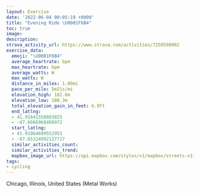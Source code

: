 ```yaml
---
layout: Exercise
date: '2022-06-04 00:05:19 +0000'
title: "Evening Ride \U0001F6B4"
toc: true
image:
description:
strava_activity_url: https://www.strava.com/activities/7250598902
exercise_data:
  emoji: "\U0001F6B4"
  average_heartrate: bpm
  max_heartrate: bpm
  average_watts: W
  max_watts: W
  distance_in_miles: 1.09mi
  pace_per_mile: 5m21s/mi
  elevation_high: 182.6m
  elevation_low: 180.3m
  total_elevation_gain_in_feet: 6.9ft
  end_latlng:
  - 41.91641558893025
  - -87.6666968408972
  start_latlng:
  - 41.91064699552953
  - -87.65324992127717
  similar_activities_count:
  similar_activities_trend:
  mapbox_image_url: https://api.mapbox.com/styles/v1/mapbox/streets-v11/static/path-5+787af2-1.0(otx~Fxw~uOIQ%40HMAIECIBABG%3FUE%40ADYLUBGCSBGGO%40OAB%3FGDGEC%3FQHBDGBY%3FKAKGYAKEm%40EGEa%40CKFU%3FgBPSFw%40DYFEF%3FLKZOLOXIHw%40xACIGHOb%40s%40x%40Yl%40_%40XEPo%40%7C%40IZG%40GLa%40d%40c%40bAG%3FCHKDUb%40UVUb%40IVu%40bAKTYb%40AHIFi%40v%40KXe%40n%40e%40%5CX%5CNHCHDhAGV%3FlABl%40%3F%5E%40v%40JvACL%40ZA%60%40F%5E%40ZGjABj%40EXBzAA%5E%40dA%3FLEJ%40PArABjARfAC%5CPp%40TtALh%40NtALp%40XjCHND%40IIFGCG%40E),pin-s-s+e5b22e(-87.65325,41.91064),pin-s-f+89ae00(-87.66669999999996,41.91640999999996)/auto/800x800?access_token=pk.eyJ1Ijoiam9zaGJlY2ttYW4iLCJhIjoiY205eWR2aDd1MWZ6djJrbXc4a3M0bWZleiJ9.XiG9OWkNcZk2QzjJbxLB4A
tags:
- cycling
---
```




Chicago, Illinois, United States (Metal Works)
